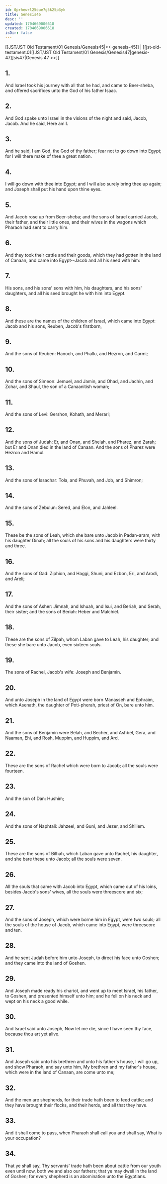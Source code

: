 ```yaml
---
id: 0prhewrl25oue7g5k25p3yk
title: Genesis46
desc: ''
updated: 1704669006618
created: 1704669006618
isDir: false
---
```

[[JST/JST Old Testament/01 Genesis/Genesis45|<<-genesis-45]] | [[jst-old-testament.01[[JST/JST Old Testament/01 Genesis/Genesis47|genesis-47]]sis47|Genesis 47 >>]]
## 1.
And Israel took his journey with all that he had, and came to Beer-sheba, and offered sacrifices unto the God of his father Isaac.
## 2.
And God spake unto Israel in the visions of the night and said, Jacob, Jacob. And he said, Here am I.
## 3.
And he said, I am God, the God of thy father; fear not to go down into Egypt; for I will there make of thee a great nation.
## 4.
I will go down with thee into Egypt; and I will also surely bring thee up again; and Joseph shall put his hand upon thine eyes.
## 5.
And Jacob rose up from Beer-sheba; and the sons of Israel carried Jacob, their father, and their little ones, and their wives in the wagons which Pharaoh had sent to carry him.
## 6.
And they took their cattle and their goods, which they had gotten in the land of Canaan, and came into Egypt\--Jacob and all his seed with him:
## 7.
His sons, and his sons\' sons with him, his daughters, and his sons\' daughters, and all his seed brought he with him into Egypt.
## 8.
And these are the names of the children of Israel, which came into Egypt: Jacob and his sons, Reuben, Jacob\'s firstborn,
## 9.
And the sons of Reuben: Hanoch, and Phallu, and Hezron, and Carmi;
## 10.
And the sons of Simeon: Jemuel, and Jamin, and Ohad, and Jachin, and Zohar, and Shaul, the son of a Canaanitish woman;
## 11.
And the sons of Levi: Gershon, Kohath, and Merari;
## 12.
And the sons of Judah: Er, and Onan, and Shelah, and Pharez, and Zarah; but Er and Onan died in the land of Canaan. And the sons of Pharez were Hezron and Hamul.
## 13.
And the sons of Issachar: Tola, and Phuvah, and Job, and Shimron;
## 14.
And the sons of Zebulun: Sered, and Elon, and Jahleel.
## 15.
These be the sons of Leah, which she bare unto Jacob in Padan-aram, with his daughter Dinah; all the souls of his sons and his daughters were thirty and three.
## 16.
And the sons of Gad: Ziphion, and Haggi, Shuni, and Ezbon, Eri, and Arodi, and Areli;
## 17.
And the sons of Asher: Jimnah, and Ishuah, and Isui, and Beriah, and Serah, their sister; and the sons of Beriah: Heber and Malchiel.
## 18.
These are the sons of Zilpah, whom Laban gave to Leah, his daughter; and these she bare unto Jacob, even sixteen souls.
## 19.
The sons of Rachel, Jacob\'s wife: Joseph and Benjamin.
## 20.
And unto Joseph in the land of Egypt were born Manasseh and Ephraim, which Asenath, the daughter of Poti-pherah, priest of On, bare unto him.
## 21.
And the sons of Benjamin were Belah, and Becher, and Ashbel, Gera, and Naaman, Ehi, and Rosh, Muppim, and Huppim, and Ard.
## 22.
These are the sons of Rachel which were born to Jacob; all the souls were fourteen.
## 23.
And the son of Dan: Hushim;
## 24.
And the sons of Naphtali: Jahzeel, and Guni, and Jezer, and Shillem.
## 25.
These are the sons of Bilhah, which Laban gave unto Rachel, his daughter, and she bare these unto Jacob; all the souls were seven.
## 26.
All the souls that came with Jacob into Egypt, which came out of his loins, besides Jacob\'s sons\' wives, all the souls were threescore and six;
## 27.
And the sons of Joseph, which were borne him in Egypt, were two souls; all the souls of the house of Jacob, which came into Egypt, were threescore and ten.
## 28.
And he sent Judah before him unto Joseph, to direct his face unto Goshen; and they came into the land of Goshen.
## 29.
And Joseph made ready his chariot, and went up to meet Israel, his father, to Goshen, and presented himself unto him; and he fell on his neck and wept on his neck a good while.
## 30.
And Israel said unto Joseph, Now let me die, since I have seen thy face, because thou art yet alive.
## 31.
And Joseph said unto his brethren and unto his father\'s house, I will go up, and show Pharaoh, and say unto him, My brethren and my father\'s house, which were in the land of Canaan, are come unto me;
## 32.
And the men are shepherds, for their trade hath been to feed cattle; and they have brought their flocks, and their herds, and all that they have.
## 33.
And it shall come to pass, when Pharaoh shall call you and shall say, What is your occupation?
## 34.
That ye shall say, Thy servants\' trade hath been about cattle from our youth even until now, both we and also our fathers; that ye may dwell in the land of Goshen; for every shepherd is an abomination unto the Egyptians.

